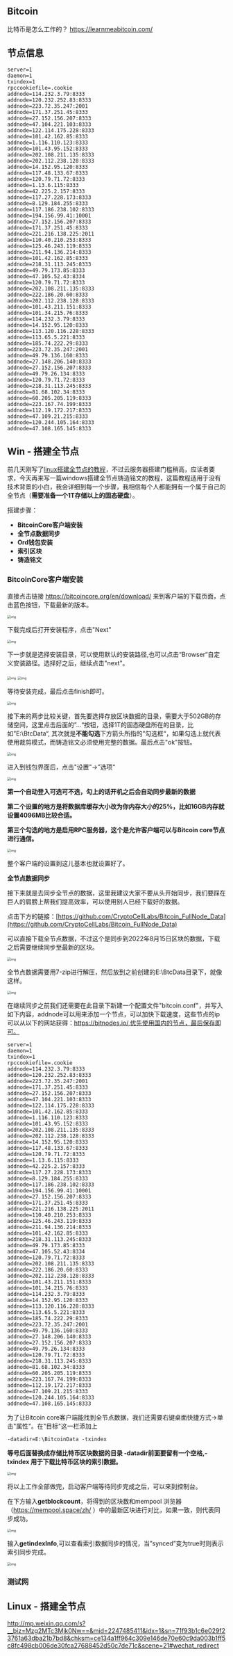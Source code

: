 ## Bitcoin

比特币是怎么工作的？ https://learnmeabitcoin.com/

## 节点信息

```
server=1
daemon=1
txindex=1
rpccookiefile=.cookie
addnode=114.232.3.79:8333
addnode=120.232.252.83:8333
addnode=223.72.35.247:2001
addnode=171.37.251.45:8333
addnode=27.152.156.207:8333
addnode=47.104.221.103:8333
addnode=122.114.175.228:8333
addnode=101.42.162.85:8333
addnode=1.116.110.123:8333
addnode=101.43.95.152:8333
addnode=202.108.211.135:8333
addnode=202.112.238.128:8333
addnode=14.152.95.120:8333
addnode=117.48.133.67:8333
addnode=120.79.71.72:8333
addnode=1.13.6.115:8333
addnode=42.225.2.157:8333
addnode=117.27.228.173:8333
addnode=8.129.184.255:8333
addnode=117.186.238.102:8333
addnode=194.156.99.41:10001
addnode=27.152.156.207:8333
addnode=171.37.251.45:8333
addnode=221.216.138.225:2011
addnode=110.40.210.253:8333
addnode=125.46.243.119:8333
addnode=211.94.136.214:8333
addnode=101.42.162.85:8333
addnode=218.31.113.245:8333
addnode=49.79.173.85:8333
addnode=47.105.52.43:8334
addnode=120.79.71.72:8333
addnode=202.108.211.135:8333
addnode=222.186.20.60:8333
addnode=202.112.238.128:8333
addnode=101.43.211.151:8333
addnode=101.34.215.76:8333
addnode=114.232.3.79:8333
addnode=14.152.95.120:8333
addnode=113.120.116.228:8333
addnode=113.65.5.221:8333
addnode=185.74.222.29:8333
addnode=223.72.35.247:2001
addnode=49.79.136.160:8333
addnode=27.148.206.140:8333
addnode=27.152.156.207:8333
addnode=49.79.26.134:8333
addnode=120.79.71.72:8333
addnode=218.31.113.245:8333
addnode=81.68.102.34:8333
addnode=60.205.205.119:8333
addnode=223.167.74.199:8333
addnode=112.19.172.217:8333
addnode=47.109.21.215:8333
addnode=120.244.105.164:8333
addnode=47.108.165.145:8333
```

## Win - 搭建全节点

前几天刚写了[linux搭建全节点的教程](http://mp.weixin.qq.com/s?__biz=Mzg2MTc3Mjk0Nw==&mid=2247485411&idx=1&sn=71f93b1c6e029f23761a63dba21b7bd8&chksm=ce134a1ff964c309e146de70e60c9da003b1ff5c8fc498cb006de30fca27688452d50c7de71c&scene=21#wechat_redirect)，不过云服务器搭建门槛稍高，应读者要求，今天再来写一篇windows搭建全节点铸造铭文的教程，这篇教程适用于没有技术背景的小白，我会详细到每一个步骤，我相信每个人都能拥有一个属于自己的全节点（**需要准备一个1T存储以上的固态硬盘**）。

搭建步骤：

- **BitcoinCore客户端安装**
- **全节点数据同步**
- **Ord钱包安装**
- **索引区块**
- **铸造铭文**

### BitcoinCore客户端安装

直接点击链接 https://bitcoincore.org/en/download/ 来到客户端的下载页面，点击蓝色按钮，下载最新的版本。

<img src="https://static.yoouu.cn/imgs/doc/blockchain/bitcoin/202311292236261.png" alt="img" style="zoom: 50%;" />

下载完成后打开安装程序，点击"Next"

<img src="https://static.yoouu.cn/imgs/doc/blockchain/bitcoin/202311292236186.png" alt="img" style="zoom:50%;" />

下一步就是选择安装目录，可以使用默认的安装路径,也可以点击“Browser“自定义安装路径。选择好之后，继续点击"next"。

<img src="https://static.yoouu.cn/imgs/doc/blockchain/bitcoin/202311292237342.png" alt="img" style="zoom:50%;" />

<img src="https://static.yoouu.cn/imgs/doc/blockchain/bitcoin/202311292238987.png" alt="img" style="zoom:50%;" />

等待安装完成，最后点击finish即可。

<img src="https://static.yoouu.cn/imgs/doc/blockchain/bitcoin/202311292238148.png" alt="img" style="zoom:50%;" />

接下来的两步比较关键，首先要选择存放区块数据的目录，需要大于502GB的存储空间，这里点击后面的”...“按钮，选择1T的固态硬盘所在的目录，比如”E:\BtcData“, 其次就是**不能勾选**下方箭头所指的”勾选框“，如果勾选上就代表使用裁剪模式，而铸造铭文必须使用完整的数据。最后点击"ok"按钮。

<img src="https://static.yoouu.cn/imgs/doc/blockchain/bitcoin/202311292238390.png" alt="img" style="zoom:50%;" />

进入到钱包界面后，点击"设置"->”选项“

<img src="https://static.yoouu.cn/imgs/doc/blockchain/bitcoin/202311292238459.png" alt="img" style="zoom:50%;" />

**第一个自动登入可选可不选，勾上的话开机之后会自动同步最新的数据**

**第二个设置的地方是将数据库缓存大小改为你内存大小的25%，比如16GB内存就设置4096MB比较合适。**

**第三个勾选的地方是启用RPC服务器，这个是允许客户端可以与Bitcoin core节点进行通信。**

<img src="https://static.yoouu.cn/imgs/doc/blockchain/bitcoin/202311292239285.png" alt="img" style="zoom:50%;" />

整个客户端的设置到这儿基本也就设置好了。

**全节点数据同步**

接下来就是去同步全节点的数据，这里我建议大家不要从头开始同步，我们要踩在巨人的肩膀上帮我们提高效率，可以使用别人已经下载好的数据。

点击下方的链接：[https://github.com/CryptoCellLabs/Bitcoin_FullNode_Data](https://github.com/CryptoCellLabs/Bitcoin_FullNode_Data)

可以直接下载全节点数据，不过这个是同步到2022年8月15日区块的数据，下载之后需要继续同步至最新的区块。

<img src="https://static.yoouu.cn/imgs/doc/blockchain/bitcoin/202311292239858.png" alt="img" style="zoom:50%;" />

全节点数据需要用7-zip进行解压，然后放到之前创建的E:\BtcData目录下，就像这样。

<img src="https://static.yoouu.cn/imgs/doc/blockchain/bitcoin/202311292239752.png" alt="img" style="zoom:50%;" />

在继续同步之前我们还需要在此目录下新建一个配置文件"bitcoin.conf"，并写入如下内容，addnode可以用来添加一个节点，可以加快下载速度，这些节点的ip可以从以下的网站获得：https://bitnodes.io/,优先使用国内的节点，最后保存即可。

```
server=1
daemon=1
txindex=1
rpccookiefile=.cookie
addnode=114.232.3.79:8333
addnode=120.232.252.83:8333
addnode=223.72.35.247:2001
addnode=171.37.251.45:8333
addnode=27.152.156.207:8333
addnode=47.104.221.103:8333
addnode=122.114.175.228:8333
addnode=101.42.162.85:8333
addnode=1.116.110.123:8333
addnode=101.43.95.152:8333
addnode=202.108.211.135:8333
addnode=202.112.238.128:8333
addnode=14.152.95.120:8333
addnode=117.48.133.67:8333
addnode=120.79.71.72:8333
addnode=1.13.6.115:8333
addnode=42.225.2.157:8333
addnode=117.27.228.173:8333
addnode=8.129.184.255:8333
addnode=117.186.238.102:8333
addnode=194.156.99.41:10001
addnode=27.152.156.207:8333
addnode=171.37.251.45:8333
addnode=221.216.138.225:2011
addnode=110.40.210.253:8333
addnode=125.46.243.119:8333
addnode=211.94.136.214:8333
addnode=101.42.162.85:8333
addnode=218.31.113.245:8333
addnode=49.79.173.85:8333
addnode=47.105.52.43:8334
addnode=120.79.71.72:8333
addnode=202.108.211.135:8333
addnode=222.186.20.60:8333
addnode=202.112.238.128:8333
addnode=101.43.211.151:8333
addnode=101.34.215.76:8333
addnode=114.232.3.79:8333
addnode=14.152.95.120:8333
addnode=113.120.116.228:8333
addnode=113.65.5.221:8333
addnode=185.74.222.29:8333
addnode=223.72.35.247:2001
addnode=49.79.136.160:8333
addnode=27.148.206.140:8333
addnode=27.152.156.207:8333
addnode=49.79.26.134:8333
addnode=120.79.71.72:8333
addnode=218.31.113.245:8333
addnode=81.68.102.34:8333
addnode=60.205.205.119:8333
addnode=223.167.74.199:8333
addnode=112.19.172.217:8333
addnode=47.109.21.215:8333
addnode=120.244.105.164:8333
addnode=47.108.165.145:8333
```

为了让Bitcoin core客户端能找到全节点数据，我们还需要右键桌面快捷方式->单击"属性"。在"目标"这一栏添加上

```
-datadir=E:\BitcoinData -txindex
```

**等号后面替换成存储比特币区块数据的目录 -datadir前面要留有一个空格,-txindex 用于下载比特币区块的索引数据。**

<img src="https://static.yoouu.cn/imgs/doc/blockchain/bitcoin/202311292240495.png" alt="img" style="zoom:50%;" />

将以上工作全部做完，启动客户端等待同步完成之后，可以来到控制台。

在下方输入**getblockcount**，将得到的区块数和mempool 浏览器（https://mempool.space/zh/ ）中的最新区块进行对比，如果一致，则代表同步成功。

<img src="https://static.yoouu.cn/imgs/doc/blockchain/bitcoin/202311292240976.png" alt="img" style="zoom:50%;" />

输入**getindexInfo**,可以查看索引数据同步的情况，当”synced”变为true时则表示索引同步完成。

<img src="https://static.yoouu.cn/imgs/doc/blockchain/bitcoin/202311292240901.png" alt="img" style="zoom:50%;" />

### 测试网

## Linux - 搭建全节点

http://mp.weixin.qq.com/s?__biz=Mzg2MTc3Mjk0Nw==&mid=2247485411&idx=1&sn=71f93b1c6e029f23761a63dba21b7bd8&chksm=ce134a1ff964c309e146de70e60c9da003b1ff5c8fc498cb006de30fca27688452d50c7de71c&scene=21#wechat_redirect
